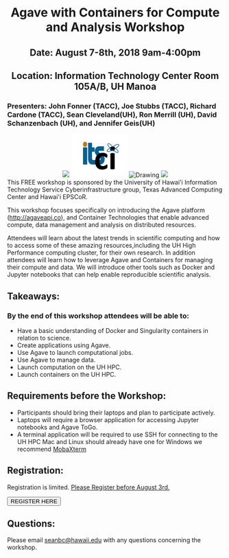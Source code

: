
<center><h1>Agave with Containers for Compute and Analysis Workshop</h1>
<h2>Date: August 7-8th, 2018 9am-4:00pm</h2>
<h2>Location: Information Technology Center Room 105A/B, UH Manoa</h2></center>
<h3>Presenters: John Fonner (TACC), Joe Stubbs (TACC), Richard Cardone (TACC), Sean Cleveland(UH), Ron Merrill (UH), David Schanzenbach (UH), and Jennifer Geis(UH)</h3>
<center>
<img src="https://www.hawaii.edu/wp/wp-content/uploads/2016/06/seal-name@2x.png"/>
<img src="img/ci-logo.png" alt="Drawing" style="height: 100px;"/>
<img src="http://www.hawaii.edu/epscor/wp-content/uploads/2018/03/logo-epscor-and-ikewai.jpg" alt="Drawing" style="height: 100px;"/>
<img src="https://www.raspberrypi.org/app/themes/mind-control/images/icons/tacc.png" width="300px">
</center>
This FREE workshop is sponsored by the University of Hawai'i Information Technology Service Cyberinfrastructure group, Texas Advanced Computing Center and Hawai'i EPSCoR.

This workshop focuses specifically on introducing the Agave platform (http://agaveapi.co), and Container Technologies  that enable advanced compute, data management and analysis on distributed resources.

Attendees will learn about the latest trends in scientific computing and how to access some of these amazing resources,including the UH High Performance computing cluster, for their own research.  In addition attendees will learn how to leverage Agave and Containers for managing their compute and data.  We will introduce other tools such as Docker and Jupyter notebooks that can help enable reproducible scientific analysis.


## Takeaways:

### By the end of this workshop attendees will be able to:
* Have a basic understanding of Docker and Singularity containers in relation to science.
* Create applications using Agave.
* Use Agave to launch computational jobs.
* Use Agave to manage data.
* Launch computation on the UH HPC.
* Launch containers on the UH HPC.


## Requirements before the Workshop:
* Participants should bring their laptops and plan to participate actively.
* Laptops will require a browser application for accessing Jupyter notebooks and Agave ToGo.
* A terminal application will be required to use SSH for connecting to the UH HPC Mac and Linux should already have one for Windows we recommend <a href="https://mobaxterm.mobatek.net/download.html">MobaXterm</a>



## Registration:
Registration is limited. <u>Please Register before August 3rd.</u>

<input type="button" onclick="location.href='" value="REGISTER HERE" />

## Questions:
Please email seanbc@hawaii.edu with any questions concerning the workshop.

